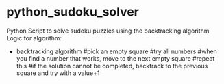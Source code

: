 # python_sudoku_solver
Python Script to solve sudoku puzzles using the backtracking algorithm
Logic for algorithm:
- backtracking algorithm
#pick an empty square 
#try all numbers
#when you find  a number that works, move to the next empty square
#repeat this
#if the solution cannot be completed, backtrack to the previous square and try with a value+1
